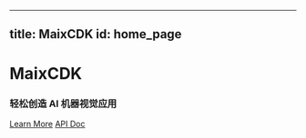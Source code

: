 
---
title: MaixCDK
id: home_page
---




<div>
    <h1><span>MaixCDK</span></h1>
    <h3>轻松创造 AI 机器视觉应用</h3>
</div>
<div id="big_btn_wrapper">
    <a class="btn" href="/doc/">Learn More</a>
    <a class="btn" href="/api/">API Doc</a>
</div>

